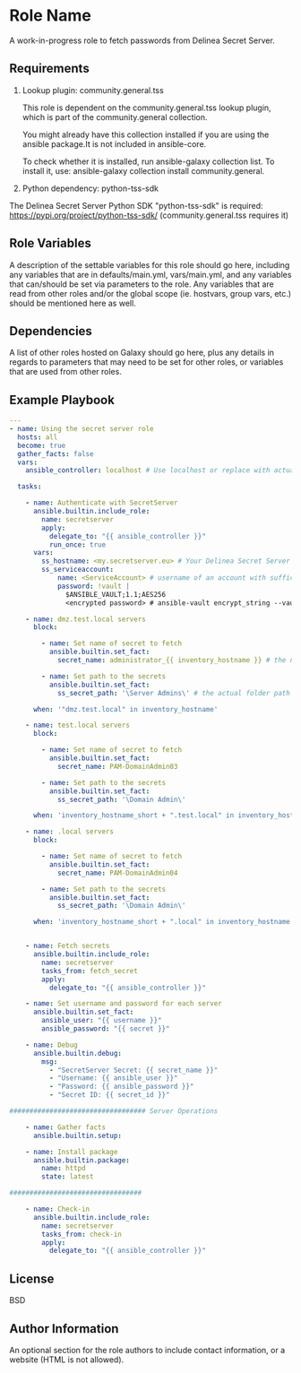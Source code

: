 Role Name
=========

A work-in-progress role to fetch passwords from Delinea Secret Server.

Requirements
------------

1. Lookup plugin: community.general.tss
   
    This role is dependent on the community.general.tss lookup plugin, which is part of the community.general collection.

    You might already have this collection installed if you are using the ansible package.It is not included in ansible-core.

    To check whether it is installed, run ansible-galaxy collection list.
    To install it, use: ansible-galaxy collection install community.general.

2. Python dependency: python-tss-sdk

  The Delinea Secret Server Python SDK "python-tss-sdk" is required: https://pypi.org/project/python-tss-sdk/
  (community.general.tss requires it)

Role Variables
--------------

A description of the settable variables for this role should go here, including any variables that are in defaults/main.yml, vars/main.yml, and any variables that can/should be set via parameters to the role. Any variables that are read from other roles and/or the global scope (ie. hostvars, group vars, etc.) should be mentioned here as well.

Dependencies
------------

A list of other roles hosted on Galaxy should go here, plus any details in regards to parameters that may need to be set for other roles, or variables that are used from other roles.

Example Playbook
----------------

```yaml
---
- name: Using the secret server role
  hosts: all
  become: true
  gather_facts: false
  vars:
    ansible_controller: localhost # Use localhost or replace with actual ansible controller

  tasks:

    - name: Authenticate with SecretServer
      ansible.builtin.include_role:
        name: secretserver
        apply:
          delegate_to: "{{ ansible_controller }}"
          run_once: true
      vars:
        ss_hostname: <my.secretserver.eu> # Your Delinea Secret Server hostname
        ss_serviceaccount:
            name: <ServiceAccount> # username of an account with sufficient permissions to access secrets
            password: !vault |
              $ANSIBLE_VAULT;1.1;AES256
              <encrypted password> # ansible-vault encrypt_string --vault-password-file /path/to/file

    - name: dmz.test.local servers
      block:

        - name: Set name of secret to fetch
          ansible.builtin.set_fact:
            secret_name: administrator_{{ inventory_hostname }} # the name of the secret to fetch from secret server

        - name: Set path to the secrets
          ansible.builtin.set_fact:
            ss_secret_path: '\Server Admins\' # the actual folder path as seen on the secret server web interface

      when: '"dmz.test.local" in inventory_hostname'

    - name: test.local servers
      block:

        - name: Set name of secret to fetch
          ansible.builtin.set_fact:
            secret_name: PAM-DomainAdmin03

        - name: Set path to the secrets
          ansible.builtin.set_fact:
            ss_secret_path: '\Domain Admin\'

      when: 'inventory_hostname_short + ".test.local" in inventory_hostname'

    - name: .local servers
      block:

        - name: Set name of secret to fetch
          ansible.builtin.set_fact:
            secret_name: PAM-DomainAdmin04

        - name: Set path to the secrets
          ansible.builtin.set_fact:
            ss_secret_path: '\Domain Admin\'

      when: 'inventory_hostname_short + ".local" in inventory_hostname'


    - name: Fetch secrets
      ansible.builtin.include_role:
        name: secretserver
        tasks_from: fetch_secret
        apply:
          delegate_to: "{{ ansible_controller }}"

    - name: Set username and password for each server
      ansible.builtin.set_fact:
        ansible_user: "{{ username }}"
        ansible_password: "{{ secret }}"

    - name: Debug
      ansible.builtin.debug:
        msg:
          - "SecretServer Secret: {{ secret_name }}"
          - "Username: {{ ansible_user }}"
          - "Password: {{ ansible_password }}"
          - "Secret ID: {{ secret_id }}"

################################## Server Operations

    - name: Gather facts
      ansible.builtin.setup:

    - name: Install package
      ansible.builtin.package:
        name: httpd
        state: latest

#################################

    - name: Check-in
      ansible.builtin.include_role:
        name: secretserver
        tasks_from: check-in
        apply:
          delegate_to: "{{ ansible_controller }}"

```


License
-------

BSD

Author Information
------------------

An optional section for the role authors to include contact information, or a website (HTML is not allowed).
